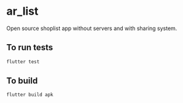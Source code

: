 # ar_list

Open source shoplist app without servers and with sharing system.

## To run tests

```bash
flutter test
```

## To build

```bash
flutter build apk
```

